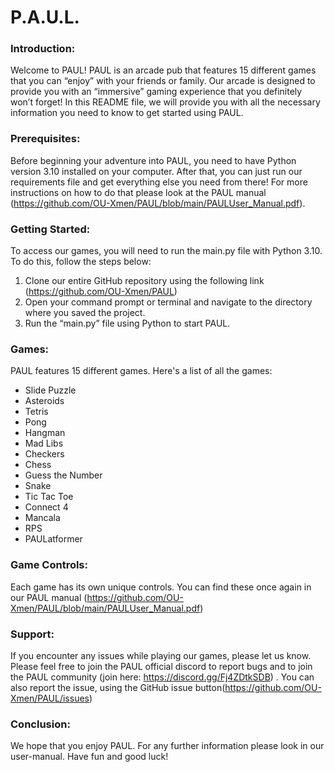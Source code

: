 # P.A.U.L.

### Introduction: 
Welcome to PAUL! PAUL is an arcade pub that features 15 different games that you can “enjoy” with your friends or family. Our arcade is designed to provide you with an “immersive” gaming experience that you definitely won’t forget! In this README file, we will provide you with all the necessary information you need to know to get started using PAUL. 

### Prerequisites:
Before beginning your adventure into PAUL, you need to have Python version 3.10 installed on your computer. After that, you can just run our requirements file and get everything else you need from there! For more instructions on how to do that please look at the PAUL manual (https://github.com/OU-Xmen/PAUL/blob/main/PAULUser_Manual.pdf). 

### Getting Started:
To access our games, you will need to run the main.py file with Python 3.10. To do this, follow the steps below:
1. Clone our entire GitHub repository using the following link  (https://github.com/OU-Xmen/PAUL)
2. Open your command prompt or terminal and navigate to the directory where you saved the project.
3. Run the “main.py” file using Python to start PAUL.

### Games:
PAUL features 15 different games. Here's a list of all the games:

- Slide Puzzle
- Asteroids
- Tetris
- Pong
- Hangman
- Mad Libs
- Checkers
- Chess
- Guess the Number
- Snake
- Tic Tac Toe
- Connect 4
- Mancala
- RPS
- PAULatformer


### Game Controls:
Each game has its own unique controls. You can find these once again in our PAUL manual (https://github.com/OU-Xmen/PAUL/blob/main/PAULUser_Manual.pdf)

### Support: 
If you encounter any issues while playing our games, please let us know. Please feel free to join the PAUL official discord to report bugs and to join the PAUL community (join here: https://discord.gg/Fj4ZDtkSDB) . You can also report the issue, using the GitHub issue button(https://github.com/OU-Xmen/PAUL/issues)

### Conclusion:
We hope that you enjoy PAUL. For any further information please look in our user-manual. Have fun and good luck!

